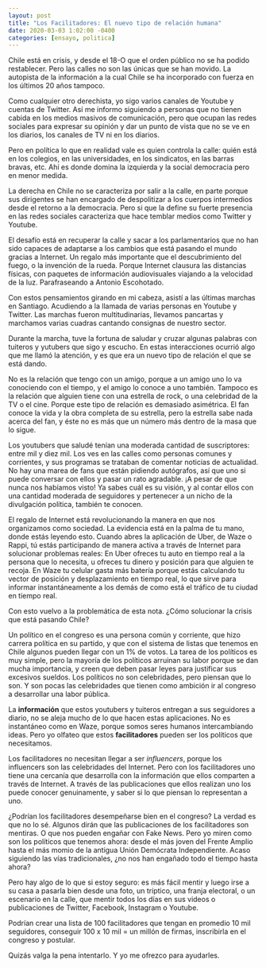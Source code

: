 ```yaml
---
layout: post
title: "Los Facilitadores: El nuevo tipo de relación humana"
date: 2020-03-03 1:02:00 -0400
categories: [ensayo, politica]
---
```


<!-- Chile está en crisis. A partir de un alza de 30 pesos en la tarifa del metro,
los estudiantes comenzaron a evadir el pasaje el 18 de octubre de 2019. Desde
entonces, en el país no ha cesado el movimiento en las calles. Desde destrucción
de bienes públicos, hasta manifestaciones a favor de una nueva constitución y
otros en contra. -->

Chile está en crisis, y desde el 18-O  que el orden público no se ha podido restablecer.
Pero las calles no son las únicas que se han movido. La autopista de la información a la
cual Chile se ha incorporado con fuerza en los últimos 20 años tampoco.

Como cualquier otro derechista, yo sigo varios canales de Youtube y cuentas de Twitter.
Así me informo siguiendo a personas que no tienen cabida en los medios masivos de comunicación,
pero que ocupan las redes sociales para expresar su opinión y dar un punto de vista que
no se ve en los diarios, los canales de TV ni en los diarios.

Pero en política lo que en realidad vale es quien controla la calle: quién está en los colegios,
en las universidades, en los sindicatos, en las barras bravas, etc. Ahí es donde domina
la izquierda y la social democracia pero en menor medida.

La derecha en Chile no se caracteriza por salir a la calle, en parte porque sus dirigentes se han encargado de
despolitizar a los cuerpos intermedios desde el retorno a la democracia. Pero si que la
define su fuerte presencia en las redes sociales caracteriza que hace temblar medios como Twitter y Youtube.

El desafío está en recuperar la calle y sacar a los parlamentarios que no han sido capaces de
adaptarse a los cambios que está pasando el mundo gracias a Internet. Un regalo más importante que
el descubrimiento del fuego, o la invención de la rueda. Porque Internet clausura las distancias físicas,
con paquetes de información audiovisuales viajando a la velocidad de la luz. Parafraseando a Antonio Escohotado.

Con estos pensamientos girando en mi cabeza, asistí a las últimas marchas en Santiago. Acudiendo a la llamada
de varias personas en Youtube y Twitter. Las marchas fueron multitudinarias, llevamos pancartas y marchamos varias
cuadras cantando consignas de nuestro sector.

Durante la marcha, tuve la fortuna de saludar y cruzar algunas palabras con tuiteros y yutubers que sigo y escucho.
En estas interacciones ocurrió algo que me llamó la atención, y es que era un nuevo tipo de relación el que se está
dando.

No es la relación que tengo con un amigo, porque a un amigo uno lo va conociendo con el tiempo, y el amigo
lo conoce a uno también. Tampoco es 
la relación que alguien tiene con una estrella de rock, o una celebridad de la TV o el cine. Porque este tipo
de relación es demasiado asimétrica. El fan conoce la vida y la obra completa de su estrella, pero la estrella
sabe nada acerca del fan, y éste no es más que un número más dentro de la masa que lo sigue.
<!-- sabe nada acerca del fan, y éste no es más que un número más dentro de la masa que lo sigue. Es mucho
más difícil entablar una conversación con una celebridad, más allá de que el fan explique como le cambió la vida. -->

Los youtubers que saludé tenían una moderada cantidad de suscriptores: entre mil y diez mil. Los ves en las calles
como personas comunes y corrientes, y sus programas se trataban de comentar noticias de actualidad. No hay una 
marea de fans que están pidiendo autógrafos, así que uno si puede conversar con ellos y pasar un rato agradable. 
¡A pesar de que nunca nos habíamos visto! Ya sabes cuál es su visión, y al contar ellos con una cantidad
moderada de seguidores y pertenecer a un nicho de la divulgación política, también te conocen.

El regalo de Internet está revolucionando la manera en que nos organizamos como sociedad. La evidencia está
en la palma de tu mano, donde estás leyendo esto. Cuando abres la aplicación de Uber, de Waze o Rappi, 
tú estás participando de manera activa a través de Internet para solucionar problemas reales: En Uber
ofreces tu auto en tiempo real a la persona que lo necesita, u ofreces tu dinero y posición para que
alguien te recoja. En Waze tu celular gasta más batería porque estás calculando tu vector de posición
y desplazamiento en tiempo real, lo que sirve para informar instantáneamente a los demás de como está
el tráfico de tu ciudad en tiempo real.

Con esto vuelvo a la problemática de esta nota. ¿Cómo solucionar la crisis que está pasando Chile?

Un político en el congreso es una persona común y corriente, que hizo carrera política en su partido,
y que con el sistema de listas que tenemos en Chile algunos pueden llegar con un 1% de votos. La tarea
de los políticos es muy simple, pero la mayoría de los políticos arruinan su labor porque se dan
mucha importancia, y creen que deben pasar leyes para justificar sus excesivos sueldos. Los políticos
no son celebridades, pero piensan que lo son. Y son pocas las celebridades que tienen como ambición
ir al congreso a desarrollar una labor pública.

La **información** que estos youtubers y tuiteros entregan a sus seguidores a diario, no se aleja mucho
de lo que hacen estas aplicaciones. No es instantáneo como en Waze, porque somos seres humanos intercambiando
ideas. Pero yo olfateo que estos **facilitadores** pueden ser los políticos que necesitamos.

Los facilitadores no necesitan llegar a ser *influencers*, porque los influencers son las celebridades
del Internet. Pero con los facilitadores uno tiene una cercanía que desarrolla con la información que 
ellos comparten a través de Internet. A través de las publicaciones que ellos realizan uno los puede
conocer genuinamente, y saber si lo que piensan lo representan a uno.

¿Podrían los facilitadores desempeñarse bien en el congreso? La verdad es que no lo sé. Algunos dirán
que las publicaciones de los facilitadores son mentiras. O que nos pueden engañar con Fake News. Pero
yo miren como son los políticos que tenemos ahora: desde el más joven del Frente Amplio hasta el más momio
de la antigua Unión Demócrata Independiente. Acaso siguiendo las vías tradicionales, ¿no nos han engañado todo el tiempo hasta
ahora?

Pero hay algo de lo que si estoy seguro: es más fácil mentir y luego irse a su casa a pasarla bien
desde una foto, un tríptico,
una franja electoral, o un escenario en la calle, que mentir todos
los días en sus videos o publicaciones de Twitter, Facebook, Instagram o Youtube.

Podrían crear una lista de 100 facilitadores que tengan en promedio 10 mil seguidores, conseguir
100 x 10 mil = un millón de firmas, inscribirla en el congreso y postular.

Quizás valga la pena intentarlo. Y yo me ofrezco para ayudarles.




